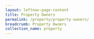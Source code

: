 ```yaml
---
layout: leftnav-page-content
title: Property Owners
permalink: /property/property-owners/
breadcrumb: Property Owners
collection_name: property
---
```

